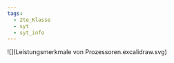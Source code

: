 ```yaml
---
tags:
  - 2te_Klasse
  - syt
  - syt_info
---
```


![](Leistungsmerkmale von Prozessoren.excalidraw.svg)
